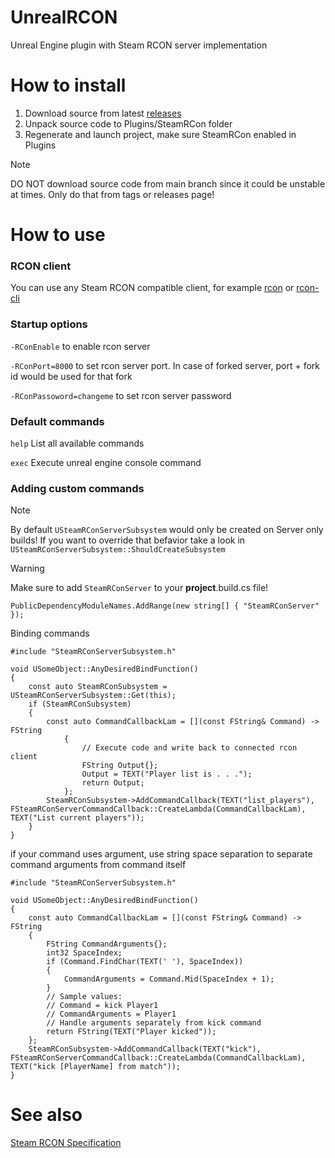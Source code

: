 # UnrealRCON
Unreal Engine plugin with Steam RCON server implementation

# How to install
1. Download source from latest [releases](https://github.com/GloryOfNight/UnrealRCON/releases)
2. Unpack source code to Plugins/SteamRCon folder
3. Regenerate and launch project, make sure SteamRCon enabled in Plugins
> [!NOTE]
> DO NOT download source code from main branch since it could be unstable at times. Only do that from tags or releases page!
# How to use

### RCON client
You can use any Steam RCON compatible client, for example [rcon](https://github.com/n0la/rcon) or [rcon-cli](https://github.com/gorcon/rcon-cli)

### Startup options
`-RConEnable` to enable rcon server

`-RConPort=8000` to set rcon server port. In case of forked server, port + fork id would be used for that fork

`-RConPassoword=changeme` to set rcon server password

### Default commands
`help` List all available commands

`exec` Execute unreal engine console command

### Adding custom commands
> [!NOTE]
> By default `USteamRConServerSubsystem` would only be created on Server only builds! If you want to override that befavior take a look in `USteamRConServerSubsystem::ShouldCreateSubsystem`

> [!WARNING]
> Make sure to add `SteamRConServer` to your **project**.build.cs file!

```
PublicDependencyModuleNames.AddRange(new string[] { "SteamRConServer" });
```

Binding commands
```
#include "SteamRConServerSubsystem.h"

void USomeObject::AnyDesiredBindFunction()
{
	const auto SteamRConSubsystem = USteamRConServerSubsystem::Get(this);
	if (SteamRConSubsystem)
	{
		const auto CommandCallbackLam = [](const FString& Command) -> FString
			{
				// Execute code and write back to connected rcon client
				FString Output{};
				Output = TEXT("Player list is . . .");
				return Output;
			};
		SteamRConSubsystem->AddCommandCallback(TEXT("list_players"), FSteamRConServerCommandCallback::CreateLambda(CommandCallbackLam), TEXT("List current players"));
	}
}
```
if your command uses argument, use string space separation to separate command arguments from command itself

```
#include "SteamRConServerSubsystem.h"

void USomeObject::AnyDesiredBindFunction()
{
	const auto CommandCallbackLam = [](const FString& Command) -> FString
	{
		FString CommandArguments{};
		int32 SpaceIndex;
		if (Command.FindChar(TEXT(' '), SpaceIndex))
		{
			CommandArguments = Command.Mid(SpaceIndex + 1);
		}
		// Sample values:
		// Command = kick Player1
		// CommandArguments = Player1
		// Handle arguments separately from kick command
		return FString(TEXT("Player kicked"));
	};
	SteamRConSubsystem->AddCommandCallback(TEXT("kick"), FSteamRConServerCommandCallback::CreateLambda(CommandCallbackLam), TEXT("kick [PlayerName] from match"));
}
```
# See also
[Steam RCON Specification](https://developer.valvesoftware.com/wiki/Source_RCON_Protocol)
